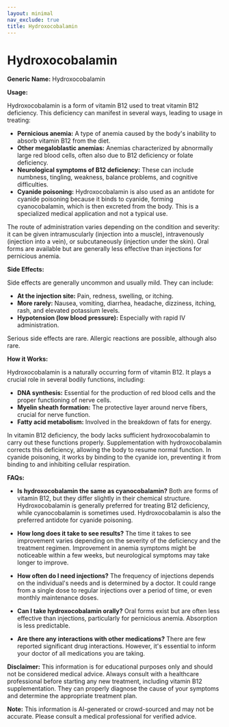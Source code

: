 ```yaml
---
layout: minimal
nav_exclude: true
title: Hydroxocobalamin
---
```


# Hydroxocobalamin

**Generic Name:** Hydroxocobalamin

**Usage:**

Hydroxocobalamin is a form of vitamin B12 used to treat vitamin B12 deficiency.  This deficiency can manifest in several ways, leading to usage in treating:

* **Pernicious anemia:**  A type of anemia caused by the body's inability to absorb vitamin B12 from the diet.
* **Other megaloblastic anemias:** Anemias characterized by abnormally large red blood cells, often also due to B12 deficiency or folate deficiency.
* **Neurological symptoms of B12 deficiency:**  These can include numbness, tingling, weakness, balance problems, and cognitive difficulties.
* **Cyanide poisoning:** Hydroxocobalamin is also used as an antidote for cyanide poisoning because it binds to cyanide, forming cyanocobalamin, which is then excreted from the body. This is a specialized medical application and not a typical use.

The route of administration varies depending on the condition and severity: it can be given intramuscularly (injection into a muscle), intravenously (injection into a vein), or subcutaneously (injection under the skin).  Oral forms are available but are generally less effective than injections for pernicious anemia.

**Side Effects:**

Side effects are generally uncommon and usually mild. They can include:

* **At the injection site:** Pain, redness, swelling, or itching.
* **More rarely:**  Nausea, vomiting, diarrhea, headache, dizziness, itching, rash, and elevated potassium levels.
* **Hypotension (low blood pressure):**  Especially with rapid IV administration.

Serious side effects are rare.  Allergic reactions are possible, although also rare.

**How it Works:**

Hydroxocobalamin is a naturally occurring form of vitamin B12.  It plays a crucial role in several bodily functions, including:

* **DNA synthesis:** Essential for the production of red blood cells and the proper functioning of nerve cells.
* **Myelin sheath formation:** The protective layer around nerve fibers, crucial for nerve function.
* **Fatty acid metabolism:** Involved in the breakdown of fats for energy.

In vitamin B12 deficiency, the body lacks sufficient hydroxocobalamin to carry out these functions properly. Supplementation with hydroxocobalamin corrects this deficiency, allowing the body to resume normal function.  In cyanide poisoning, it works by binding to the cyanide ion, preventing it from binding to and inhibiting cellular respiration.

**FAQs:**

* **Is hydroxocobalamin the same as cyanocobalamin?**  Both are forms of vitamin B12, but they differ slightly in their chemical structure. Hydroxocobalamin is generally preferred for treating B12 deficiency, while cyanocobalamin is sometimes used.  Hydroxocobalamin is also the preferred antidote for cyanide poisoning.

* **How long does it take to see results?**  The time it takes to see improvement varies depending on the severity of the deficiency and the treatment regimen.  Improvement in anemia symptoms might be noticeable within a few weeks, but neurological symptoms may take longer to improve.

* **How often do I need injections?** The frequency of injections depends on the individual's needs and is determined by a doctor. It could range from a single dose to regular injections over a period of time, or even monthly maintenance doses.

* **Can I take hydroxocobalamin orally?** Oral forms exist but are often less effective than injections, particularly for pernicious anemia. Absorption is less predictable.

* **Are there any interactions with other medications?**  There are few reported significant drug interactions.  However, it's essential to inform your doctor of all medications you are taking.

**Disclaimer:** This information is for educational purposes only and should not be considered medical advice.  Always consult with a healthcare professional before starting any new treatment, including vitamin B12 supplementation. They can properly diagnose the cause of your symptoms and determine the appropriate treatment plan.


**Note:** This information is AI-generated or crowd-sourced and may not be accurate. Please consult a medical professional for verified advice.